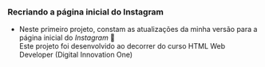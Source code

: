 <h3>Recriando a página inicial do Instagram</h3>

- Neste primeiro projeto, constam as atualizações da minha versão para a página inicial do *Instagram* 📸<br>
Este projeto foi desenvolvido ao decorrer do curso HTML Web Developer (Digital Innovation One)</h5>



